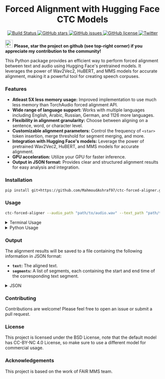 <h1 align="center">Forced Alignment with Hugging Face CTC Models</h1>
<p align="center">
  <a href="https://github.com/MahmoudAshraf97/ctc-forced-aligner/actions/workflows/test_build.yml">
    <img src="https://github.com/MahmoudAshraf97/ctc-forced-aligner/actions/workflows/test_build.yml/badge.svg"
         alt="Build Status">
  </a>
  <a href="https://github.com/MahmoudAshraf97/ctc-forced-aligner/stargazers">
    <img src="https://img.shields.io/github/stars/MahmoudAshraf97/ctc-forced-aligner.svg?colorA=orange&colorB=orange&logo=github"
         alt="GitHub stars">
  </a>
  <a href="https://github.com/MahmoudAshraf97/ctc-forced-aligner/issues">
        <img src="https://img.shields.io/github/issues/MahmoudAshraf97/ctc-forced-aligner.svg"
             alt="GitHub issues">
  </a>
  <a href="https://github.com/MahmoudAshraf97/ctc-forced-aligner/blob/main/LICENSE">
        <img src="https://img.shields.io/github/license/MahmoudAshraf97/ctc-forced-aligner.svg"
             alt="GitHub license">
  </a>
  <a href="https://twitter.com/intent/tweet?text=&url=https%3A%2F%2Fgithub.com%2FMahmoudAshraf97%2Fctc-forced-aligner">
  <img src="https://img.shields.io/twitter/url/https/github.com/MahmoudAshraf97/ctc-forced-aligner.svg?style=social" alt="Twitter">
  </a> 
  </a>
 
</p>

<img src="https://github.blog/wp-content/uploads/2020/09/github-stars-logo_Color.png" alt="drawing" width="25"/> **Please, star the project on github (see top-right corner) if you appreciate my contribution to the community!**

This Python package provides an efficient way to perform forced alignment between text and audio using Hugging Face's pretrained models. It leverages the power of Wav2Vec2, HuBERT, and MMS models for accurate alignment, making it a powerful tool for creating speech corpuses.

### Features
- **Atleast 5X less memory usage:** Improved implementation to use much less memory than TorchAudio forced alignment API.
- **Wide range of language support:** Works with multiple languages including English, Arabic, Russian, German, and 1126 more languages.
- **Flexibility in alignment granularity:** Choose between aligning on a sentence, word, or character level.
- **Customizable alignment parameters:** Control the frequency of `<star>` token insertion, merge threshold for segment merging, and more.
- **Integration with Hugging Face's models:** Leverage the power of pretrained Wav2Vec2, HuBERT, and MMS models for accurate alignment.
- **GPU acceleration:** Utilize your GPU for faster inference.
- **Output in JSON format:** Provides clear and structured alignment results for easy analysis and integration.


### Installation

```bash
pip install git+https://github.com/MahmoudAshraf97/ctc-forced-aligner.git
```

### Usage

```bash
ctc-forced-aligner --audio_path "path/to/audio.wav" --text_path "path/to/text.txt" --language "eng" --romanize
```

<details>
<summary>Terminal Usage</summary>


### Arguments

| Argument | Description | Default |
|---|---|---|
| `--audio_path` | Path to the audio file | Required |
| `--text_path` | Path to the text file | Required |
| `--language` | Language in ISO 639-3 code | Required |
| `--romanize` | Enable romanization for non-latin scripts or for multilingual models regardless of the language, required when using the default model| False |
| `--split_size` | Alignment granularity: "sentence", "word", or "char" | "word" |
| `--star_frequency` | Frequency of `<star>` token: "segment" or "edges" | "edges" |
| `--merge_threshold` | Merge threshold for segment merging | 0.00 |
| `--alignment_model` | Name of the alignment model | [MahmoudAshraf/mms-300m-1130-forced-aligner](https://huggingface.co/MahmoudAshraf/mms-300m-1130-forced-aligner) |
| `--compute_dtype` | Compute dtype for inference | "float32" |
| `--batch_size` | Batch size for inference | 4 |
| `--window_size` | Window size in seconds for audio chunking | 30 |
| `--context_size` | Overlap between chunks in seconds | 2 |
| `--attn_implementation` | Attention implementation | "eager" |
| `--device` | Device to use for inference: "cuda" or "cpu" | "cuda" if available, else "cpu" |

### Examples

```bash
# Align an English audio file with the text file
ctc-forced-aligner --audio_path "english_audio.wav" --text_path "english_text.txt" --language "eng" --romanize

# Align a Russian audio file with romanized text
ctc-forced-aligner --audio_path "russian_audio.wav" --text_path "russian_text.txt" --language "rus" --romanize

# Align on a sentence level
ctc-forced-aligner --audio_path "audio.wav" --text_path "text.txt" --language "eng" --split_size "sentence" --romanize

# Align using a model with native vocabulary
ctc-forced-aligner --audio_path "audio.wav" --text_path "text.txt" --language "ara" --alignment_model "jonatasgrosman/wav2vec2-large-xlsr-53-arabic"
```

</details>


<details>
<summary>Python Usage</summary>
  
### Python Usage
```python
from ctc_forced_aligner import (
    load_audio,
    load_alignment_model,
    generate_emissions,
    preprocess_text,
    get_alignments,
    get_spans,
    postprocess_results,
)

audio_path = "your/audio/path"
text_path = "your/text/path"

audio_waveform = load_audio(audio_path, model.dtype, model.device)
    emissions, stride = generate_emissions(
        model, audio_waveform, args.window_size, args.context_size, args.batch_size
    )

with open(text_path, "r") as f:
    lines = f.readlines()
text = "".join(line for line in lines).replace("\n", " ").strip()

alignment_model, alignment_tokenizer, alignment_dictionary = load_alignment_model(
    device,
    dtype=torch.float16 if device == "cuda" else torch.float32,
)


emissions, stride = generate_emissions(
    alignment_model, audio_waveform, batch_size=batch_size
)


tokens_starred, text_starred = preprocess_text(
    text,
    romanize=True,
    language=langs_to_iso[language],
)


segments, blank_id = get_alignments(
    emissions,
    tokens_starred,
    alignment_dictionary,
)

spans = get_spans(tokens_starred, segments, alignment_tokenizer.decode(blank_id))

word_timestamps = postprocess_results(text_starred, spans, stride)

```

</details>

### Output

The alignment results will be saved to a file containing the following information in JSON format:

- **`text`:** The aligned text.
- **`segments`:** A list of segments, each containing the start and end time of the corresponding text segment.
<details>
<summary>JSON</summary>

```json
{
  "text": "This is a sample text to be aligned with the audio.",
  "segments": [
    {
      "start": 0.000,
      "end": 1.234,
      "text": "This"
    },
    {
      "start": 1.234,
      "end": 2.567,
      "text": "is"
    },
    {
      "start": 2.567,
      "end": 3.890,
      "text": "a"
    },
    {
      "start": 3.890,
      "end": 5.213,
      "text": "sample"
    },
    {
      "start": 5.213,
      "end": 6.536,
      "text": "text"
    },
    {
      "start": 6.536,
      "end": 7.859,
      "text": "to"
    },
    {
      "start": 7.859,
      "end": 9.182,
      "text": "be"
    },
    {
      "start": 9.182,
      "end": 10.405,
      "text": "aligned"
    },
    {
      "start": 10.405,
      "end": 11.728,
      "text": "with"
    },
    {
      "start": 11.728,
      "end": 13.051,
      "text": "the"
    },
    {
      "start": 13.051,
      "end": 14.374,
      "text": "audio."
    }
  ]
}
```

</details>



### Contributing

Contributions are welcome! Please feel free to open an issue or submit a pull request.

### License

This project is licensed under the BSD License, note that the default model has CC-BY-NC 4.0 License, so make sure to use a different model for commercial usage.

### Acknowledgements

This project is based on the work of FAIR MMS team.

